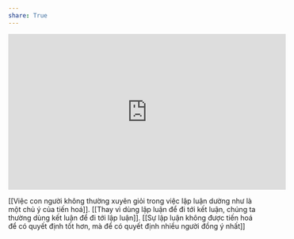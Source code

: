 ```yaml
---
share: True
---
```

<iframe width="560" height="315" src="https://www.youtube.com/embed/_ArVh3Cj9rw?start=454" title="YouTube video player" frameborder="0" allow="accelerometer; autoplay; clipboard-write; encrypted-media; gyroscope; picture-in-picture; web-share" allowfullscreen></iframe>

[[Việc con người không thường xuyên giỏi trong việc lập luận dường như là một chủ ý của tiến hoá]]. [[Thay vì dùng lập luận để đi tới kết luận, chúng ta thường dùng kết luận để đi tới lập luận]]. [[Sự lập luận không được tiến hoá để có quyết định tốt hơn, mà để có quyết định nhiều người đồng ý nhất]]

